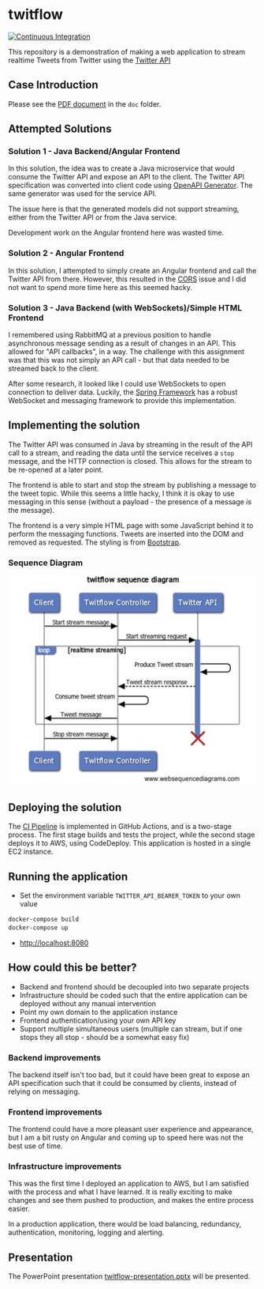 # twitflow

[![Continuous Integration](https://github.com/ianrobrien/twitflow-2/actions/workflows/ci.yaml/badge.svg)](https://github.com/ianrobrien/twitflow-2/actions/workflows/ci.yaml)

This repository is a demonstration of making a web application to stream realtime
Tweets from Twitter using the [Twitter API](https://developer.twitter.com/en/docs/twitter-api)

## Case Introduction

Please see the [PDF document](doc/coopx-case.pdf) in the `doc` folder.

## Attempted Solutions

### Solution 1 - Java Backend/Angular Frontend

In this solution, the idea was to create a Java microservice that would consume
the Twitter API and expose an API to the client. The Twitter API specification
was converted into client code using [OpenAPI Generator](https://openapi-generator.tech/).
The same generator was used for the service API.

The issue here is that the generated models did not support streaming, either
from the Twitter API or from the Java service.

Development work on the Angular frontend here was wasted time.

### Solution 2 - Angular Frontend

In this solution, I attempted to simply create an Angular frontend and call the
Twitter API from there. However, this resulted in the [CORS](https://developer.mozilla.org/en-US/docs/Web/HTTP/CORS)
issue and I did not want to spend more time here as this seemed hacky.

### Solution 3 - Java Backend (with WebSockets)/Simple HTML Frontend

I remembered using RabbitMQ at a previous position to handle asynchronous
message sending as a result of changes in an API. This allowed for
"API callbacks", in a way. The challenge with this assignment was that this was
not simply an API call - but that data needed to be streamed back to the client.

After some research, it looked like I could use WebSockets to open connection to
deliver data. Luckily, the [Spring Framework](https://spring.io/projects/spring-framework)
has a robust WebSocket and messaging framework to provide this implementation.

## Implementing the solution

The Twitter API was consumed in Java by streaming in the result of the API call
to a stream, and reading the data until the service receives a `stop` message,
and the HTTP connection is closed. This allows for the stream to be re-opened at
a later point.

The frontend is able to start and stop the stream by publishing a message to the
tweet topic. While this seems a little hacky, I think it is okay to use
messaging in this sense (without a payload - the presence of a message _is_ the message).

The frontend is a very simple HTML page with some JavaScript behind it to
perform the messaging functions. Tweets are inserted into the DOM and removed as
requested. The styling is from [Bootstrap](https://getbootstrap.com/).

### Sequence Diagram

![Twitflow sequence diagram](doc/twitflow_sequence_diagram.png)

## Deploying the solution

The [CI Pipeline](.github/workflows/ci.yaml) is implemented in GitHub
Actions, and is a two-stage process. The first stage builds and tests the
project, while the second stage deploys it to AWS, using CodeDeploy. This
application is hosted in a single EC2 instance.

## Running the application

* Set the environment variable `TWITTER_API_BEARER_TOKEN` to your own value

```bash
docker-compose build
docker-compose up
```

* [http://localhost:8080](http://localhost:8080)

## How could this be better?

* Backend and frontend should be decoupled into two separate projects
* Infrastructure should be coded such that the entire application can be deployed
without any manual intervention
* Point my own domain to the application instance
* Frontend authentication/using your own API key
* Support multiple simultaneous users (multiple can stream, but if one stops
they all stop - should be a somewhat easy fix)

### Backend improvements

The backend itself isn't too bad, but it could have been great to expose an API
specification such that it could be consumed by clients, instead of relying on messaging.

### Frontend improvements

The frontend could have a more pleasant user experience and appearance, but I
am a bit rusty on Angular and coming up to speed here was not the best use of time.

### Infrastructure improvements

This was the first time I deployed an application to AWS, but I am satisfied
with the process and what I have learned. It is really exciting to make changes
and see them pushed to production, and makes the entire process easier.

In a production application, there would be load balancing, redundancy,
authentication, monitoring, logging and alerting.

## Presentation

The PowerPoint presentation [twitflow-presentation.pptx](doc/twitflow-presentation.pptx)
will be presented.
